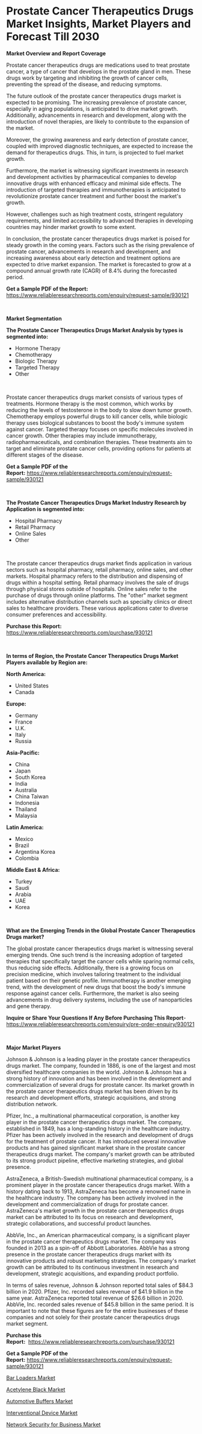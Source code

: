 <p><h1>Prostate Cancer Therapeutics Drugs Market Insights, Market Players and Forecast Till 2030</h1></p><p><strong>Market Overview and Report Coverage</strong></p>
<p><p>Prostate cancer therapeutics drugs are medications used to treat prostate cancer, a type of cancer that develops in the prostate gland in men. These drugs work by targeting and inhibiting the growth of cancer cells, preventing the spread of the disease, and reducing symptoms.</p><p>The future outlook of the prostate cancer therapeutics drugs market is expected to be promising. The increasing prevalence of prostate cancer, especially in aging populations, is anticipated to drive market growth. Additionally, advancements in research and development, along with the introduction of novel therapies, are likely to contribute to the expansion of the market.</p><p>Moreover, the growing awareness and early detection of prostate cancer, coupled with improved diagnostic techniques, are expected to increase the demand for therapeutics drugs. This, in turn, is projected to fuel market growth.</p><p>Furthermore, the market is witnessing significant investments in research and development activities by pharmaceutical companies to develop innovative drugs with enhanced efficacy and minimal side effects. The introduction of targeted therapies and immunotherapies is anticipated to revolutionize prostate cancer treatment and further boost the market's growth.</p><p>However, challenges such as high treatment costs, stringent regulatory requirements, and limited accessibility to advanced therapies in developing countries may hinder market growth to some extent.</p><p>In conclusion, the prostate cancer therapeutics drugs market is poised for steady growth in the coming years. Factors such as the rising prevalence of prostate cancer, advancements in research and development, and increasing awareness about early detection and treatment options are expected to drive market expansion. The market is forecasted to grow at a compound annual growth rate (CAGR) of 8.4% during the forecasted period.</p></p>
<p><strong>Get a Sample PDF of the Report:</strong> <a href="https://www.reliableresearchreports.com/enquiry/request-sample/930121">https://www.reliableresearchreports.com/enquiry/request-sample/930121</a></p>
<p>&nbsp;</p>
<p><strong>Market Segmentation</strong></p>
<p><strong>The Prostate Cancer Therapeutics Drugs Market Analysis by types is segmented into:</strong></p>
<p><ul><li>Hormone Therapy</li><li>Chemotherapy</li><li>Biologic Therapy</li><li>Targeted Therapy</li><li>Other</li></ul></p>
<p>&nbsp;</p>
<p><p>Prostate cancer therapeutics drugs market consists of various types of treatments. Hormone therapy is the most common, which works by reducing the levels of testosterone in the body to slow down tumor growth. Chemotherapy employs powerful drugs to kill cancer cells, while biologic therapy uses biological substances to boost the body's immune system against cancer. Targeted therapy focuses on specific molecules involved in cancer growth. Other therapies may include immunotherapy, radiopharmaceuticals, and combination therapies. These treatments aim to target and eliminate prostate cancer cells, providing options for patients at different stages of the disease.</p></p>
<p><strong>Get a Sample PDF of the Report:</strong>&nbsp;<a href="https://www.reliableresearchreports.com/enquiry/request-sample/930121">https://www.reliableresearchreports.com/enquiry/request-sample/930121</a></p>
<p>&nbsp;</p>
<p><strong>The Prostate Cancer Therapeutics Drugs Market Industry Research by Application is segmented into:</strong></p>
<p><ul><li>Hospital Pharmacy</li><li>Retail Pharmacy</li><li>Online Sales</li><li>Other</li></ul></p>
<p>&nbsp;</p>
<p><p>The prostate cancer therapeutics drugs market finds application in various sectors such as hospital pharmacy, retail pharmacy, online sales, and other markets. Hospital pharmacy refers to the distribution and dispensing of drugs within a hospital setting. Retail pharmacy involves the sale of drugs through physical stores outside of hospitals. Online sales refer to the purchase of drugs through online platforms. The "other" market segment includes alternative distribution channels such as specialty clinics or direct sales to healthcare providers. These various applications cater to diverse consumer preferences and accessibility.</p></p>
<p><strong>Purchase this Report:</strong>&nbsp; <a href="https://www.reliableresearchreports.com/purchase/930121">https://www.reliableresearchreports.com/purchase/930121</a></p>
<p>&nbsp;</p>
<p><strong>In terms of Region, the Prostate Cancer Therapeutics Drugs Market Players available by Region are:</strong></p>
<p>
    <p> <strong> North America: </strong>
        <ul>
            <li>United States</li>
            <li>Canada</li>
        </ul>
        </p> 
    <p> <strong> Europe: </strong>
        <ul>
            <li>Germany</li>
            <li>France</li>
            <li>U.K.</li>
            <li>Italy</li>
            <li>Russia</li>
        </ul>
        </p> 
    <p> <strong> Asia-Pacific: </strong>
        <ul>
            <li>China</li>
            <li>Japan</li>
            <li>South Korea</li>
            <li>India</li>
            <li>Australia</li>
            <li>China Taiwan</li>
            <li>Indonesia</li>
            <li>Thailand</li>
            <li>Malaysia</li>
        </ul>
        </p> 
    <p> <strong> Latin America: </strong>
        <ul>
            <li>Mexico</li>
            <li>Brazil</li>
            <li>Argentina Korea</li>
            <li>Colombia</li>
        </ul>
        </p> 
    <p> <strong> Middle East & Africa: </strong>
        <ul>
            <li>Turkey</li>
            <li>Saudi</li>
            <li>Arabia</li>
            <li>UAE</li>
            <li>Korea</li>
        </ul>
    </p>
    </p>
<p>&nbsp;</p>
<p><strong>What are the Emerging Trends in the Global Prostate Cancer Therapeutics Drugs market?</strong></p>
<p><p>The global prostate cancer therapeutics drugs market is witnessing several emerging trends. One such trend is the increasing adoption of targeted therapies that specifically target the cancer cells while sparing normal cells, thus reducing side effects. Additionally, there is a growing focus on precision medicine, which involves tailoring treatment to the individual patient based on their genetic profile. Immunotherapy is another emerging trend, with the development of new drugs that boost the body's immune response against cancer cells. Furthermore, the market is also seeing advancements in drug delivery systems, including the use of nanoparticles and gene therapy.</p></p>
<p><strong>Inquire or Share Your Questions If Any Before Purchasing This Report</strong>- <a href="https://www.reliableresearchreports.com/enquiry/pre-order-enquiry/930121">https://www.reliableresearchreports.com/enquiry/pre-order-enquiry/930121</a></p>
<p>&nbsp;</p>
<p><strong>Major Market Players</strong></p>
<p><p>Johnson & Johnson is a leading player in the prostate cancer therapeutics drugs market. The company, founded in 1886, is one of the largest and most diversified healthcare companies in the world. Johnson & Johnson has a strong history of innovation and has been involved in the development and commercialization of several drugs for prostate cancer. Its market growth in the prostate cancer therapeutics drugs market has been driven by its research and development efforts, strategic acquisitions, and strong distribution network.</p><p>Pfizer, Inc., a multinational pharmaceutical corporation, is another key player in the prostate cancer therapeutics drugs market. The company, established in 1849, has a long-standing history in the healthcare industry. Pfizer has been actively involved in the research and development of drugs for the treatment of prostate cancer. It has introduced several innovative products and has gained significant market share in the prostate cancer therapeutics drugs market. The company's market growth can be attributed to its strong product pipeline, effective marketing strategies, and global presence.</p><p>AstraZeneca, a British-Swedish multinational pharmaceutical company, is a prominent player in the prostate cancer therapeutics drugs market. With a history dating back to 1913, AstraZeneca has become a renowned name in the healthcare industry. The company has been actively involved in the development and commercialization of drugs for prostate cancer. AstraZeneca's market growth in the prostate cancer therapeutics drugs market can be attributed to its focus on research and development, strategic collaborations, and successful product launches.</p><p>AbbVie, Inc., an American pharmaceutical company, is a significant player in the prostate cancer therapeutics drugs market. The company was founded in 2013 as a spin-off of Abbott Laboratories. AbbVie has a strong presence in the prostate cancer therapeutics drugs market with its innovative products and robust marketing strategies. The company's market growth can be attributed to its continuous investment in research and development, strategic acquisitions, and expanding product portfolio.</p><p>In terms of sales revenue, Johnson & Johnson reported total sales of $84.3 billion in 2020. Pfizer, Inc. recorded sales revenue of $41.9 billion in the same year. AstraZeneca reported total revenue of $26.6 billion in 2020. AbbVie, Inc. recorded sales revenue of $45.8 billion in the same period. It is important to note that these figures are for the entire businesses of these companies and not solely for their prostate cancer therapeutics drugs market segment.</p></p>
<p><strong>Purchase this Report:</strong>&nbsp;&nbsp;<a href="https://www.reliableresearchreports.com/purchase/930121">https://www.reliableresearchreports.com/purchase/930121</a></p>
<p></p>
<p><strong>Get a Sample PDF of the Report:</strong>&nbsp;<a href="https://www.reliableresearchreports.com/enquiry/request-sample/930121">https://www.reliableresearchreports.com/enquiry/request-sample/930121</a></p>
<p><p><a href="https://www.reportprime.com/bar-loaders-r7255">Bar Loaders Market</a></p><p><a href="https://www.reportprime.com/acetylene-black-r243">Acetylene Black Market</a></p><p><a href="https://www.linkedin.com/pulse/automotive-buffers-market-insights-players-forecast-till-mf9de/">Automotive Buffers Market</a></p><p><a href="https://medium.com/@snehareportprime/interventional-device-market-size-growth-forecast-2023-2030-288702e9a1c1">Interventional Device Market</a></p><p><a href="https://medium.com/@rahulv.reportprime/network-security-for-business-market-size-growth-forecast-2023-2030-4f85cd05601a">Network Security for Business Market</a></p></p>